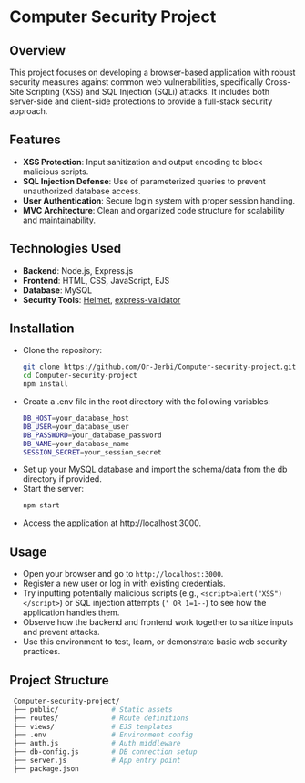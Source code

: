# Computer Security Project

## Overview

This project focuses on developing a browser-based application with robust security measures against common web vulnerabilities, specifically Cross-Site Scripting (XSS) and SQL Injection (SQLi) attacks. It includes both server-side and client-side protections to provide a full-stack security approach.

## Features

- **XSS Protection**: Input sanitization and output encoding to block malicious scripts.
- **SQL Injection Defense**: Use of parameterized queries to prevent unauthorized database access.
- **User Authentication**: Secure login system with proper session handling.
- **MVC Architecture**: Clean and organized code structure for scalability and maintainability.

## Technologies Used

- **Backend**: Node.js, Express.js  
- **Frontend**: HTML, CSS, JavaScript, EJS  
- **Database**: MySQL  
- **Security Tools**: [Helmet](https://www.npmjs.com/package/helmet), [express-validator](https://www.npmjs.com/package/express-validator)

## Installation

- Clone the repository:
  ```bash
  git clone https://github.com/Or-Jerbi/Computer-security-project.git
  cd Computer-security-project
  npm install

- Create a .env file in the root directory with the following variables:
  ```bash
  DB_HOST=your_database_host
  DB_USER=your_database_user
  DB_PASSWORD=your_database_password
  DB_NAME=your_database_name
  SESSION_SECRET=your_session_secret


 - Set up your MySQL database and import the schema/data from the db directory if provided.
 - Start the server:
   ```bash
   npm start
   
 - Access the application at http://localhost:3000.


## Usage

- Open your browser and go to `http://localhost:3000`.
- Register a new user or log in with existing credentials.
- Try inputting potentially malicious scripts (e.g., `<script>alert("XSS")</script>`) or SQL injection attempts (`' OR 1=1--`) to see how the application handles them.
- Observe how the backend and frontend work together to sanitize inputs and prevent attacks.
- Use this environment to test, learn, or demonstrate basic web security practices.

## Project Structure
   ```bash
    Computer-security-project/
    ├── public/             # Static assets
    ├── routes/             # Route definitions
    ├── views/              # EJS templates
    ├── .env                # Environment config
    ├── auth.js             # Auth middleware
    ├── db-config.js        # DB connection setup
    ├── server.js           # App entry point
    ├── package.json
